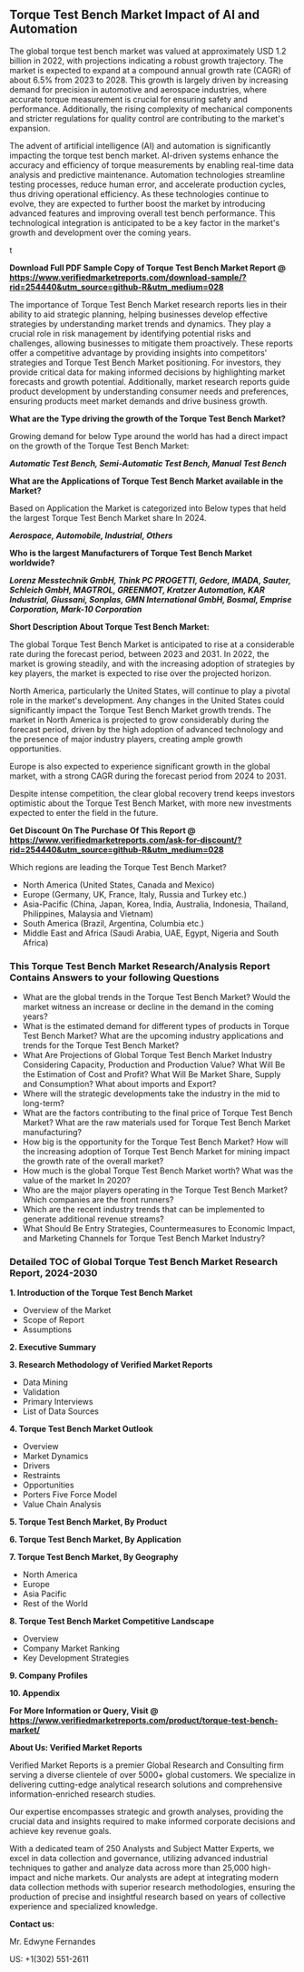 <h2>Torque Test Bench Market Impact of AI and Automation</h2><p>The global torque test bench market was valued at approximately USD 1.2 billion in 2022, with projections indicating a robust growth trajectory. The market is expected to expand at a compound annual growth rate (CAGR) of about 6.5% from 2023 to 2028. This growth is largely driven by increasing demand for precision in automotive and aerospace industries, where accurate torque measurement is crucial for ensuring safety and performance. Additionally, the rising complexity of mechanical components and stricter regulations for quality control are contributing to the market's expansion.</p><p>The advent of artificial intelligence (AI) and automation is significantly impacting the torque test bench market. AI-driven systems enhance the accuracy and efficiency of torque measurements by enabling real-time data analysis and predictive maintenance. Automation technologies streamline testing processes, reduce human error, and accelerate production cycles, thus driving operational efficiency. As these technologies continue to evolve, they are expected to further boost the market by introducing advanced features and improving overall test bench performance. This technological integration is anticipated to be a key factor in the market's growth and development over the coming years.</p>t</p><p id="" class=""><strong>Download Full PDF Sample Copy of Torque Test Bench Market Report @ <a href="https://www.verifiedmarketreports.com/download-sample/?rid=254440&utm_source=github-R&utm_medium=028" target="_blank">https://www.verifiedmarketreports.com/download-sample/?rid=254440&utm_source=github-R&utm_medium=028</a></strong></p><p>The importance of&nbsp;Torque Test Bench Market research reports lies in their ability to aid strategic planning, helping businesses develop effective strategies by understanding market trends and dynamics. They play a crucial role in risk management by identifying potential risks and challenges, allowing businesses to mitigate them proactively. These reports offer a competitive advantage by providing insights into competitors' strategies and Torque Test Bench Market positioning. For investors, they provide critical data for making informed decisions by highlighting market forecasts and growth potential. Additionally, market research reports guide product development by understanding consumer needs and preferences, ensuring products meet market demands and drive business growth.</p><p><strong>What are the&nbsp;Type driving the growth of the Torque Test Bench Market?</strong></p><p id="" class="">Growing demand for below Type around the world has had a direct impact on the growth of the Torque Test Bench Market:</p><em><strong>Automatic Test Bench, Semi-Automatic Test Bench, Manual Test Bench</strong></em></p><strong>What are the&nbsp;Applications&nbsp;of Torque Test Bench Market available in the Market?</strong></p><p id="" class="">Based on Application the Market is categorized into Below types that held the largest Torque Test Bench Market share In 2024.</p><em><strong>Aerospace, Automobile, Industrial, Others</strong></em></p><strong>Who is the largest Manufacturers of Torque Test Bench Market worldwide?</strong></p><p><em><strong>Lorenz Messtechnik GmbH, Think PC PROGETTI, Gedore, IMADA, Sauter, Schleich GmbH, MAGTROL, GREENMOT, Kratzer Automation, KAR Industrial, Giussani, Sonplas, GMN International GmbH, Bosmal, Emprise Corporation, Mark-10 Corporation</strong></em></p><p id="" class=""><strong>Short Description About Torque Test Bench Market:</strong></p><p>The global Torque Test Bench Market is anticipated to rise at a considerable rate during the forecast period, between 2023 and 2031. In 2022, the market is growing steadily, and with the increasing adoption of strategies by key players, the market is expected to rise over the projected horizon.</p><p>North America, particularly the United States, will continue to play a pivotal role in the market's development. Any changes in the United States could significantly impact the Torque Test Bench Market growth trends. The market in North America is projected to grow considerably during the forecast period, driven by the high adoption of advanced technology and the presence of major industry players, creating ample growth opportunities.</p><p>Europe is also expected to experience significant growth in the global market, with a strong CAGR during the forecast period from 2024 to 2031.</p><p>Despite intense competition, the clear global recovery trend keeps investors optimistic about the Torque Test Bench Market, with more new investments expected to enter the field in the future.</p><p id="" class=""><strong>Get Discount On The Purchase Of This Report @ <a href="https://www.verifiedmarketreports.com/ask-for-discount/?rid=254440&utm_source=github-R&utm_medium=028" target="_blank">https://www.verifiedmarketreports.com/ask-for-discount/?rid=254440&utm_source=github-R&utm_medium=028</a></strong></p>Which regions are leading the Torque Test Bench Market?</p><ul><li>North America (United States, Canada and Mexico)</li><li>Europe (Germany, UK, France, Italy, Russia and Turkey etc.)</li><li>Asia-Pacific (China, Japan, Korea, India, Australia, Indonesia, Thailand, Philippines, Malaysia and Vietnam)</li><li>South America (Brazil, Argentina, Columbia etc.)</li><li>Middle East and Africa (Saudi Arabia, UAE, Egypt, Nigeria and South Africa)</li></ul><h3 id="" class="">This Torque Test Bench Market Research/Analysis Report Contains Answers to your following Questions</h3><ul><li>What are the global trends in the Torque Test Bench Market? Would the market witness an increase or decline in the demand in the coming years?</li><li>What is the estimated demand for different types of products in Torque Test Bench Market? What are the upcoming industry applications and trends for the Torque Test Bench Market?</li><li>What Are Projections of Global Torque Test Bench Market Industry Considering Capacity, Production and Production Value? What Will Be the Estimation of Cost and Profit? What Will Be Market Share, Supply and Consumption? What about imports and Export?</li><li>Where will the strategic developments take the industry in the mid to long-term?</li><li>What are the factors contributing to the final price of Torque Test Bench Market? What are the raw materials used for Torque Test Bench Market manufacturing?</li><li>How big is the opportunity for the Torque Test Bench Market? How will the increasing adoption of Torque Test Bench Market for mining impact the growth rate of the overall market?</li><li>How much is the global Torque Test Bench Market worth? What was the value of the market In 2020?</li><li>Who are the major players operating in the Torque Test Bench Market? Which companies are the front runners?</li><li>Which are the recent industry trends that can be implemented to generate additional revenue streams?</li><li>What Should Be Entry Strategies, Countermeasures to Economic Impact, and Marketing Channels for Torque Test Bench Market Industry?</li></ul><h3 id="" class="">Detailed TOC of Global Torque Test Bench Market Research Report, 2024-2030</h3><p id="" class=""><strong>1. Introduction of the Torque Test Bench Market</strong></p><ul><li>Overview of the Market</li><li>Scope of Report</li><li>Assumptions</li></ul><p id="" class=""><strong>2. Executive Summary</strong></p><p id="" class=""><strong>3. Research Methodology of Verified Market Reports</strong></p><ul><li>Data Mining</li><li>Validation</li><li>Primary Interviews</li><li>List of Data Sources</li></ul><p id="" class=""><strong>4. Torque Test Bench Market Outlook</strong></p><ul><li>Overview</li><li>Market Dynamics</li><li>Drivers</li><li>Restraints</li><li>Opportunities</li><li>Porters Five Force Model</li><li>Value Chain Analysis</li></ul><p id="" class=""><strong>5. Torque Test Bench Market, By Product</strong></p><p id="" class=""><strong>6. Torque Test Bench Market, By Application</strong></p><p id="" class=""><strong>7. Torque Test Bench Market, By Geography</strong></p><ul><li>North America</li><li>Europe</li><li>Asia Pacific</li><li>Rest of the World</li></ul><p id="" class=""><strong>8. Torque Test Bench Market Competitive Landscape</strong></p><ul><li>Overview</li><li>Company Market Ranking</li><li>Key Development Strategies</li></ul><p id="" class=""><strong>9. Company Profiles</strong></p><p id="" class=""><strong>10. Appendix</strong></p><p id="" class=""><strong>For More Information or Query, Visit @ <a href="https://www.verifiedmarketreports.com/product/torque-test-bench-market/" target="_blank">https://www.verifiedmarketreports.com/product/torque-test-bench-market/</a></strong></p><p id="" class=""><strong>About Us: Verified Market Reports</strong></p><p id="" class="">Verified Market Reports is a premier Global Research and Consulting firm serving a diverse clientele of over 5000+ global customers. We specialize in delivering cutting-edge analytical research solutions and comprehensive information-enriched research studies.</p><p id="" class="">Our expertise encompasses strategic and growth analyses, providing the crucial data and insights required to make informed corporate decisions and achieve key revenue goals.</p><p id="" class="">With a dedicated team of 250 Analysts and Subject Matter Experts, we excel in data collection and governance, utilizing advanced industrial techniques to gather and analyze data across more than 25,000 high-impact and niche markets. Our analysts are adept at integrating modern data collection methods with superior research methodologies, ensuring the production of precise and insightful research based on years of collective experience and specialized knowledge.</p><p id="" class=""><strong>Contact us:</strong></p><p id="" class="">Mr. Edwyne Fernandes</p><p id="" class="">US: +1(302) 551-2611</p>